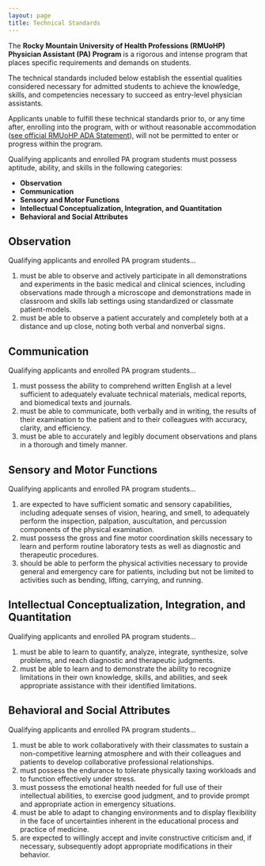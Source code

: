 ```yaml
---
layout: page
title: Technical Standards
---
```


The **Rocky Mountain University of Health Professions (RMUoHP) Physician Assistant (PA) Program** is a rigorous and intense program that places specific requirements and demands on students.

The technical standards included below establish the essential qualities considered necessary for admitted students to achieve the knowledge, skills, and competencies necessary to succeed as entry-level physician assistants. 

Applicants unable to fulfill these technical standards prior to, or any time after, enrolling into the program, with or without reasonable accommodation ([see official RMUoHP ADA Statement](http://rmuohp.edu/students/student-services/learning-disabilities-physical-challenges/)), will not be permitted to enter or progress within the program.

Qualifying applicants and enrolled PA program students must possess aptitude, ability, and skills in the following categories:

- **Observation**
- **Communication**
- **Sensory and Motor Functions**
- **Intellectual Conceptualization, Integration, and Quantitation** 
- **Behavioral and Social Attributes**

## Observation

Qualifying applicants and enrolled PA program students...

1. must be able to observe and actively participate in all demonstrations and experiments in the basic medical and clinical sciences, including observations made through a microscope and demonstrations made in classroom and skills lab settings using standardized or classmate patient-models.
2. must be able to observe a patient accurately and completely both at a distance and up close, noting both verbal and nonverbal signs.

## Communication

Qualifying applicants and enrolled PA program students...

1. must possess the ability to comprehend written English at a level sufficient to adequately evaluate technical materials, medical reports, and biomedical texts and journals.
2. must be able to communicate, both verbally and in writing, the results of their examination to the patient and to their colleagues with accuracy, clarity, and efficiency.
3. must be able to accurately and legibly document observations and plans in a thorough and timely manner.

## Sensory and Motor Functions

Qualifying applicants and enrolled PA program students...

1. are expected to have sufficient somatic and sensory capabilities, including adequate senses of vision, hearing, and smell, to adequately perform the inspection, palpation, auscultation, and percussion components of the physical examination.
2. must possess the gross and fine motor coordination skills necessary to learn and perform routine laboratory tests as well as diagnostic and therapeutic procedures.
3. should be able to perform the physical activities necessary to provide general and emergency care for patients, including but not be limited to activities such as bending, lifting, carrying, and running.

## Intellectual Conceptualization, Integration, and Quantitation

Qualifying applicants and enrolled PA program students...

1. must be able to learn to quantify, analyze, integrate, synthesize, solve problems, and reach diagnostic and therapeutic judgments.
2. must be able to learn and to demonstrate the ability to recognize limitations in their own knowledge, skills, and abilities, and seek appropriate assistance with their identified limitations.

## Behavioral and Social Attributes

Qualifying applicants and enrolled PA program students...

1. must be able to work collaboratively with their classmates to sustain a non-competitive learning atmosphere and with their colleagues and patients to develop collaborative professional relationships.
2. must possess the endurance to tolerate physically taxing workloads and to function effectively under stress.
3. must possess the emotional health needed for full use of their intellectual abilities, to exercise good judgment, and to provide prompt and appropriate action in emergency situations.
4. must be able to adapt to changing environments and to display flexibility in the face of uncertainties inherent in the educational process and practice of medicine.
5. are expected to willingly accept and invite constructive criticism and, if necessary, subsequently adopt appropriate modifications in their behavior. 